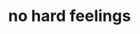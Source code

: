 ---
title: no hard feelings
description: “assaly.ch demonstrated unparalleled professionalism, responsiveness, and patience throughout the entire process of launching my website. Their commitment to excellence and dedication to customer satisfaction truly sets them apart.”
owner: Lea Reskallah
position: Founder, No hard feelings
url: https://nohardfeelings.shop
url_text: nohardfeelings.shop
---